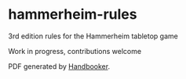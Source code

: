 # hammerheim-rules

3rd edition rules for the Hammerheim tabletop game

Work in progress, contributions welcome

PDF generated by [Handbooker](https://github.com/monolith-games/handbooker).
